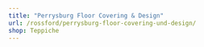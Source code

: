 ```yaml
---
title: "Perrysburg Floor Covering & Design"
url: /rossford/perrysburg-floor-covering-und-design/
shop: Teppiche
---
```

